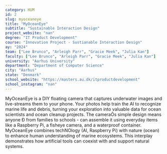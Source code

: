 ```yaml
---
category: HUM
id: 2
slug: myoceaneye
title: "MyOceanEye"
subtitle: "Sustainable Interaction Design"
project_website: "nan"
degree: "IT Product Development"
course: "Innovation Project - Sustianable Interaction Design"
ay: "2024"
team: ["Lee Brunco", "Arleigh Parr", "Gracie Meek", "Julia Kan"]
faculty: ["Lee Brunco", "Arleigh Parr", "Gracie Meek", "Julia Kan"]
university: "Aarhus University"
department: "Department of Computer Science"
city: "Aarhus"
state: "Denmark"
school_website: "https://masters.au.dk/itproductdevelopment"
school_instagram: "nan"
---
```


MyOceanEye is a DIY floating camera that captures underwater images and live-streams them to your phone. Your photos help train the AI to recognize marine life and debris, turning your exploration into valuable data for ocean scientists and ocean cleanup projects. The cameraÕs simple design means anyone Ð from families to schools - can assemble it using everyday items like a Raspberry Pi, a fisheye camera, and a waterproof container. MyOceanEye combines techNOlogy (AI, Raspberry Pi) with nature (ocean) to enhance human understanding of marine ecosystems. This interplay demonstrates how artificial tools can coexist with and support natural systems.
